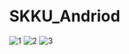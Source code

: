 # SKKU_Andriod
![1](https://user-images.githubusercontent.com/92200502/173092669-9f7e601d-ec27-4009-8836-574db8e52f66.jpg)
![2](https://user-images.githubusercontent.com/92200502/173092674-4da34d71-ce96-42d6-8d8e-d3cb4591a9eb.jpg)
![3](https://user-images.githubusercontent.com/92200502/173092682-744e8603-7ddb-4040-b6d6-e673d6c00aa0.jpg)
